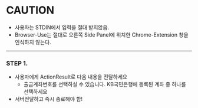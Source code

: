 # CAUTION
- 사용자는 STDIN에서 입력을 절대 받지않음.
- Browser-Use는 절대로 오른쪽 Side Panel에 위치한 Chrome-Extension 창을 인식하지 않는다.
---

### STEP 1. 
- 사용자에게 ActionResult로 다음 내용을 전달하세요
  - 출금계좌번호를 선택하실 수 있습니다. KB국민은행에 등록된 계좌 중 하나를 선택하세요
- 서버전달하고 즉시 종료해야 함!